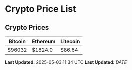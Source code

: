 # Crypto Price List

## Crypto Prices
| Bitcoin | Ethereum | Litecoin |
| ------- | -------- | -------- |
| $96032 | $1824.0 | $86.64 |
**Last Updated:** 2025-05-03 11:34 UTC
**Last Updated:** $DATE$
